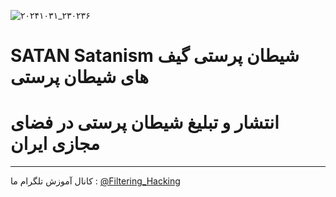 ![۲۰۲۴۱۰۳۱_۲۳۰۲۳۶](https://github.com/user-attachments/assets/d89a4a05-dd59-418d-b7eb-0633436a3d4a)
# SATAN    Satanism    شیطان پرستی    گیف های شیطان پرستی 
# انتشار و تبلیغ شیطان پرستی در فضای مجازی ایران
--------------------
کانال آموزش تلگرام ما :
[@Filtering_Hacking](https://t.me/Filtering_Hacking)
